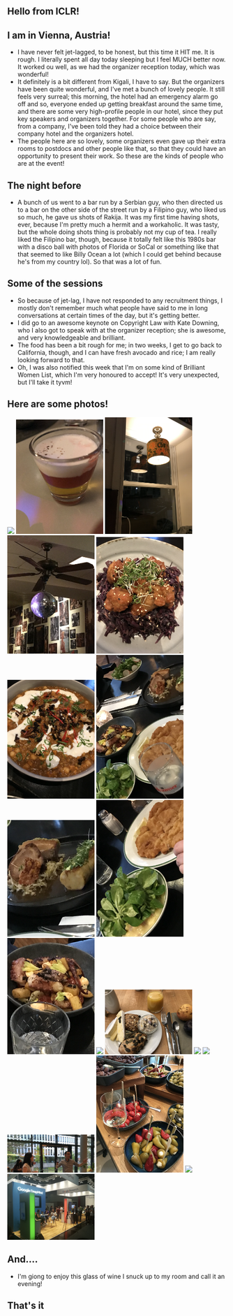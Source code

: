 ## Hello from ICLR!

## I am in Vienna, Austria!
- I have never felt jet-lagged, to be honest, but this time it HIT me. It is rough. I literally spent all day today sleeping
but I feel MUCH better now. It worked ou well, as we had the organizer reception today, which was wonderful!
- It definitely is a bit different from Kigali, I have to say. But the organizers have been quite wonderful, and I've met
a bunch of lovely people. It still feels very surreal; this morning, the hotel had an emergency alarm go off and so,
everyone ended up getting breakfast around the same time, and there are some very high-profile people in our hotel, since
they put key speakers and organizers together. For some people who are say, from a company, I've been told they had
a choice between their company hotel and the organizers hotel.
- The people here are so lovely, some organizers even gave up their extra rooms to postdocs and other people like that,
so that they could have an opportunity to present their work. So these are the kinds of people who are at the event!

## The night before
- A bunch of us went to a bar run by a Serbian guy, who then directed us to a bar on the other side of the street run by
a Filipino guy, who liked us so much, he gave us shots of Rakija. It was my first time having shots, ever, because
I'm pretty much a hermit and a workaholic. It was tasty, but the whole doing shots thing is probably not my cup of tea.
I really liked the Filipino bar, though, because it totally felt like this 1980s bar with a disco ball with photos
of Florida or SoCal or something like that that seemed to like Billy Ocean a lot (which I could get behind because
he's from my country lol). So that was a lot of fun.

## Some of the sessions
- So because of jet-lag, I have not responded to any recruitment things, I mostly don't remember much what people have
said to me in long conversations at certain times of the day, but it's getting better.
- I did go to an awesome keynote on Copyright Law with Kate Downing, who I also got to speak with at the organizer
reception; she is awesome, and very knowledgeable and brilliant.
- The food has been a bit rough for me; in two weeks, I get to go back to California, though, and I can have fresh
avocado and rice; I am really looking forward to that.
- Oh, I was also notified this week that I'm on some kind of Brilliant Women List, which I'm very honoured to accept!
It's very unexpected, but I'll take it tyvm!

## Here are some photos!

<img src="/images1/iclrphotos24/iclr1.png" width="200">

<img src="/images1/iclrphotos24/iclr2.png" width="200">

<img src="/images1/iclrphotos24/iclr3.png" width="200">

<img src="/images1/iclrphotos24/iclr4.png" width="200">

<img src="/images1/iclrphotos24/iclr5.png" width="200">

<img src="/images1/iclrphotos24/iclr6.png" width="200">

<img src="/images1/iclrphotos24/iclr7.png" width="200">

<img src="/images1/iclrphotos24/iclr8.png" width="200">

<img src="/images1/iclrphotos24/iclr9.png" width="200">

<img src="/images1/iclrphotos24/iclr10.png" width="200">

<img src="/images1/iclrphotos24/iclr11.png" width="200">

<img src="/images1/iclrphotos24/iclr12.png" width="200">

<img src="/images1/iclrphotos24/iclr13.png" width="200">

<img src="/images1/iclrphotos24/iclr14.png" width="200">

<img src="/images1/iclrphotos24/iclr15.png" width="200">

<img src="/images1/iclrphotos24/iclr16.png" width="200">

<img src="/images1/iclrphotos24/iclr17.png" width="200">

<img src="/images1/iclrphotos24/iclr18.png" width="200">

## And....
- I'm giong to enjoy this glass of wine I snuck up to my room and call it an evening!

## That's it
